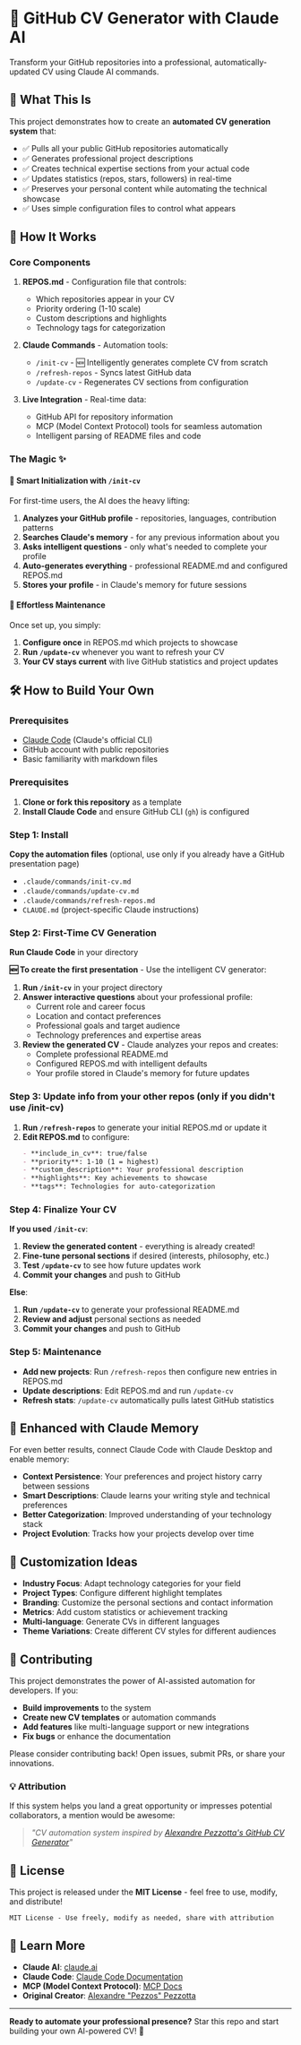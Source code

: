 # 🤖 GitHub CV Generator with Claude AI

Transform your GitHub repositories into a professional, automatically-updated CV using Claude AI commands.

## 🎯 What This Is

This project demonstrates how to create an **automated CV generation system** that:
- ✅ Pulls all your public GitHub repositories automatically
- ✅ Generates professional project descriptions 
- ✅ Creates technical expertise sections from your actual code
- ✅ Updates statistics (repos, stars, followers) in real-time
- ✅ Preserves your personal content while automating the technical showcase
- ✅ Uses simple configuration files to control what appears

## 🚀 How It Works

### Core Components

1. **REPOS.md** - Configuration file that controls:
   - Which repositories appear in your CV
   - Priority ordering (1-10 scale)
   - Custom descriptions and highlights
   - Technology tags for categorization

2. **Claude Commands** - Automation tools:
   - `/init-cv` - 🆕 Intelligently generates complete CV from scratch
   - `/refresh-repos` - Syncs latest GitHub data
   - `/update-cv` - Regenerates CV sections from configuration

3. **Live Integration** - Real-time data:
   - GitHub API for repository information
   - MCP (Model Context Protocol) tools for seamless automation
   - Intelligent parsing of README files and code

### The Magic ✨

#### 🚀 **Smart Initialization with `/init-cv`**

For first-time users, the AI does the heavy lifting:
1. **Analyzes your GitHub profile** - repositories, languages, contribution patterns
2. **Searches Claude's memory** - for any previous information about you
3. **Asks intelligent questions** - only what's needed to complete your profile
4. **Auto-generates everything** - professional README.md and configured REPOS.md
5. **Stores your profile** - in Claude's memory for future sessions

#### 🔄 **Effortless Maintenance**

Once set up, you simply:
1. **Configure once** in REPOS.md which projects to showcase
2. **Run `/update-cv`** whenever you want to refresh your CV
3. **Your CV stays current** with live GitHub statistics and project updates

## 🛠️ How to Build Your Own

### Prerequisites

- [Claude Code](https://claude.ai/code) (Claude's official CLI)
- GitHub account with public repositories
- Basic familiarity with markdown files

### Prerequisites

1. **Clone or fork this repository** as a template
2. **Install Claude Code** and ensure GitHub CLI (`gh`) is configured

### Step 1: Install
**Copy the automation files** (optional, use only if you already have a GitHub presentation page)
   - `.claude/commands/init-cv.md` 
   - `.claude/commands/update-cv.md`
   - `.claude/commands/refresh-repos.md`
   - `CLAUDE.md` (project-specific Claude instructions)

### Step 2: First-Time CV Generation
**Run Claude Code** in your directory

**🆕 To create the first presentation** - Use the intelligent CV generator:

1. **Run `/init-cv`** in your project directory
2. **Answer interactive questions** about your professional profile:
   - Current role and career focus
   - Location and contact preferences  
   - Professional goals and target audience
   - Technology preferences and expertise areas
3. **Review the generated CV** - Claude analyzes your repos and creates:
   - Complete professional README.md
   - Configured REPOS.md with intelligent defaults
   - Your profile stored in Claude's memory for future updates

### Step 3: Update info from your other repos (only if you didn't use /init-cv)
1. **Run `/refresh-repos`** to generate your initial REPOS.md or update it
2. **Edit REPOS.md** to configure:
   ```markdown
   - **include_in_cv**: true/false
   - **priority**: 1-10 (1 = highest)
   - **custom_description**: Your professional description
   - **highlights**: Key achievements to showcase
   - **tags**: Technologies for auto-categorization
   ```

### Step 4: Finalize Your CV

**If you used `/init-cv`**:
1. **Review the generated content** - everything is already created!
2. **Fine-tune personal sections** if desired (interests, philosophy, etc.)
3. **Test `/update-cv`** to see how future updates work
4. **Commit your changes** and push to GitHub

**Else**:
1. **Run `/update-cv`** to generate your professional README.md
2. **Review and adjust** personal sections as needed
3. **Commit your changes** and push to GitHub

### Step 5: Maintenance

- **Add new projects**: Run `/refresh-repos` then configure new entries in REPOS.md
- **Update descriptions**: Edit REPOS.md and run `/update-cv`
- **Refresh stats**: `/update-cv` automatically pulls latest GitHub statistics

## 🧠 Enhanced with Claude Memory

For even better results, connect Claude Code with Claude Desktop and enable memory:

- **Context Persistence**: Your preferences and project history carry between sessions
- **Smart Descriptions**: Claude learns your writing style and technical preferences  
- **Better Categorization**: Improved understanding of your technology stack
- **Project Evolution**: Tracks how your projects develop over time

## 🎨 Customization Ideas

- **Industry Focus**: Adapt technology categories for your field
- **Project Types**: Configure different highlight templates
- **Branding**: Customize the personal sections and contact information
- **Metrics**: Add custom statistics or achievement tracking
- **Multi-language**: Generate CVs in different languages
- **Theme Variations**: Create different CV styles for different audiences

## 🤝 Contributing

This project demonstrates the power of AI-assisted automation for developers. If you:

- **Build improvements** to the system
- **Create new CV templates** or automation commands  
- **Add features** like multi-language support or new integrations
- **Fix bugs** or enhance the documentation

Please consider contributing back! Open issues, submit PRs, or share your innovations.

### 💡 Attribution

If this system helps you land a great opportunity or impresses potential collaborators, a mention would be awesome:

> *"CV automation system inspired by [Alexandre Pezzotta's GitHub CV Generator](https://github.com/pezzos/pezzos)"*

## 📄 License

This project is released under the **MIT License** - feel free to use, modify, and distribute!

```
MIT License - Use freely, modify as needed, share with attribution
```

## 🔗 Learn More

- **Claude AI**: [claude.ai](https://claude.ai)
- **Claude Code**: [Claude Code Documentation](https://docs.anthropic.com/claude-code)
- **MCP (Model Context Protocol)**: [MCP Docs](https://docs.anthropic.com/claude-code/mcp)
- **Original Creator**: [Alexandre "Pezzos" Pezzotta](https://github.com/pezzos)

---

**Ready to automate your professional presence?** Star this repo and start building your own AI-powered CV! 🌟